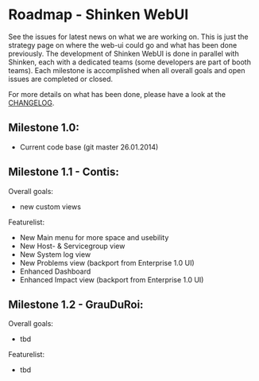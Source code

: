 Roadmap - Shinken WebUI
=======================

See the issues for latest news on what we are working on. This is just the strategy page on where the web-ui could go and what has been done previously. 
The development of Shinken WebUI is done in parallel with Shinken, each with a dedicated teams (some developers are part of booth teams). Each milestone is accomplished when all overall goals and open issues are completed or closed.

For more details on what has been done, please have a look at the [CHANGELOG](/changelog).

## Milestone 1.0:
- Current code base (git master 26.01.2014)

## Milestone 1.1 - Contis:

Overall goals: 
- new custom views

Featurelist:
- New Main menu for more space and usebility 
- New Host- & Servicegroup view
- New System log view
- New Problems view (backport from Enterprise 1.0 UI)
- Enhanced Dashboard
- Enhanced Impact view (backport from Enterprise 1.0 UI)

## Milestone 1.2 - GrauDuRoi:

Overall goals: 
- tbd

Featurelist:
- tbd
